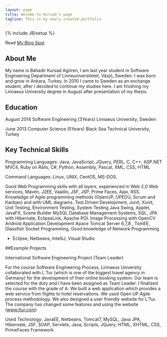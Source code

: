 ```yaml
---
layout: page
title: Welome to Kursad's page 
tagline: This is my newly created portfolio
---
```

{% include JB/setup %}

Read [My Blog Spot](http://publicabstract.blogspot.se)



## About Me

My name is Bahadir Kursad Agören, I am last year student in Software Engineering Department of
Linneuniversitetet, Växjö, Sweden. I was born and grow in Ankara, Turkey. In 2010 I came to Sweden as an
exchange student, after I decided to continue my studies here. I am finishing my Linnaeus University degree in
August after presentation of my thesis.

## Education

August 2014      Software Engineering (3Years) Linnaeus University, Sweden 

June   2013      Computer Science (5Years) Black Sea Technical University, Turkey

## Key Technical Skills

Programming Languages: Java, JavaScript, JQuery, PERL, C, C++, ASP.NET MVC4, Ruby on Rails, C#, Python, Assembly, Pascal, XML, CSS, HTML

Command Languages: Linux, UNIX, CentOS, MS-DOS.

 Good Web Programming skills with all layers, experienced in Web 2,0 Web services, Maven, J2EE, Vaadin, JSF,  JSP,  Prime Faces, Ajax, RSS.
 Knowledge of Agile programming methods (OpenUP, UPEDU, Scrum and Kanban) and with UML diagrams.
 Test Driven Development, Junit, Xunit, Unit Testing, Environment Testing, System Testing
 Java Swing, Applet, JavaFX, Scene Builder
 MySQL Database Management Systems, SQL, JPA with Hibernate, EclipseLink, Apache POI.
 Image Processing with OpenCV
 Android Application Development
 Apace Tomcat Server 6,7,8 , TomEE, Glassfish
 Socket Programming, Good knowledge of Network Programming
* Eclipse, Netbeans, IntelliJ, Visual Studio

##Example Projects

International Software Engineering Project (Team Leader)

For the course Software Engineering Process, Linnaeus University collaborated with L`Tur (which is one of the biggest travel agency in Germany) for the development of their online booking system. Our team is selected for the duty and I have been assigned as Team Leader. I finalized the course with the grade of A. 
We built a web application which provides a web service from flights to hotel reservations. We used Open UP Agile process methodology. We also designed a user friendly website for L’Tur. The company has changed some features and using the website (www.ltur.com) 

Used Technology: JavaEE, Netbeans, Tomcat7, MySQL, Java JPA, Hibernate, JSF, SOAP, Servlets, 
Java, Scripts, JQuery, HTML, XHTML, CSS, PrimeFaces Framework



  




